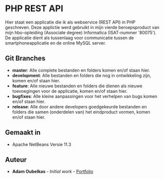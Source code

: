 # PHP REST API

Hier staat een applicatie die ik als webservice (REST API) in PHP geschreven.
Deze applictie werd gebruikt in mijn vierde beroepsproduct van mijn hbo-opleiding (Associate degree) Informatica (ISAT-nummer '80075').
De applicatie dient als tussenlaag voor communicatie tussen de smartphoneapplicatie en de online MySQL server.

## Git Branches

* **master**: Alle complete bestanden en folders komen en/of staan hier.  
* **development**: Alle bestanden en folders die nog in ontwikkeling zijn, komen en/of staan hier.  
* **feature**: Alle nieuwe bestanden en folders die dienen als nieuwe toevoegingen voor de applicatie, komen en/of staan hier.    
* **bugfixes**: Alle kleine aanpassingen voor het verhelpen van bugs komen en/of staan hier.  
* **release**: Alle door andere developers goedgekeurde bestanden en folders die samen (onderdelen van) het eindproduct vormen, komen en/of staan hier.  

## Gemaakt in

* Apache NetBeans Versie 11.3

## Auteur

* **Adam Oubelkas** - *Initial work* - [Portfolio](https://github.com/Adstu2150912/MyPortfolio)
